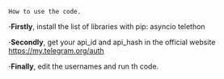 `How to use the code.`

**·Firstly**, install the list of libraries with pip:
asyncio
telethon

**·Secondly**, get your api_id and api_hash in the official website 
https://my.telegram.org/auth

**·Finally**, edit the usernames and run th code.
